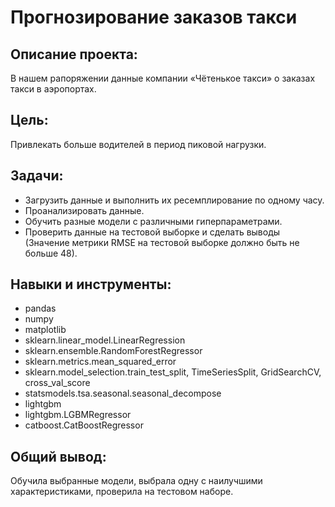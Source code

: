# Прогнозирование заказов такси
## Описание проекта:
В нашем рапоряжении данные компании «Чётенькое такси» о заказах такси в аэропортах.

## Цель: 
Привлекать больше водителей в период пиковой нагрузки.
## Задачи:
  - Загрузить данные и выполнить их ресемплирование по одному часу.
  - Проанализировать данные.
  - Обучить разные модели с различными гиперпараметрами.
  - Проверить данные на тестовой выборке и сделать выводы (Значение метрики RMSE на тестовой выборке должно быть не больше 48).
## Навыки и инструменты:
  - pandas
  - numpy
  - matplotlib
  - sklearn.linear_model.LinearRegression
  - sklearn.ensemble.RandomForestRegressor
  - sklearn.metrics.mean_squared_error
  - sklearn.model_selection.train_test_split, TimeSeriesSplit, GridSearchCV, cross_val_score
  - statsmodels.tsa.seasonal.seasonal_decompose
  - lightgbm
  - lightgbm.LGBMRegressor
  - catboost.CatBoostRegressor
## Общий вывод:
Обучила выбранные модели, выбрала одну с наилучшими характеристиками, проверила на тестовом наборе.
